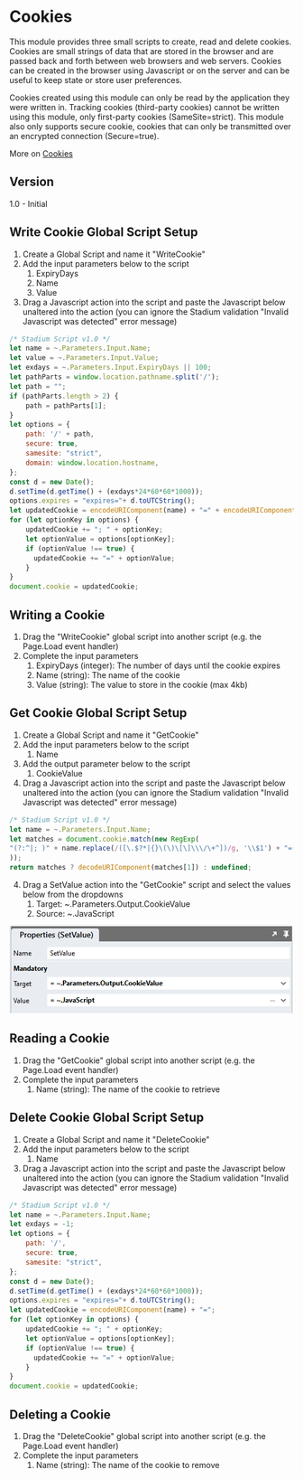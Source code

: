 # Cookies

This module provides three small scripts to create, read and delete cookies. Cookies are small strings of data that are stored in the browser and are passed back and forth between web browsers and web servers. Cookies can be created in the browser using Javascript or on the server and can be useful to keep state or store user preferences. 

Cookies created using this module can only be read by the application they were written in. Tracking cookies (third-party cookies) cannot be written using this module, only first-party cookies (SameSite=strict). This module also only supports secure cookie, cookies that can only be transmitted over an encrypted connection (Secure=true). 

More on [Cookies](https://en.wikipedia.org/wiki/HTTP_cookie)

## Version
1.0 - Initial

## Write Cookie Global Script Setup
1. Create a Global Script and name it "WriteCookie"
2. Add the input parameters below to the script
   1. ExpiryDays
   2. Name
   3. Value
3. Drag a Javascript action into the script and paste the Javascript below unaltered into the action (you can ignore the Stadium validation "Invalid Javascript was detected" error message)
```javascript
/* Stadium Script v1.0 */
let name = ~.Parameters.Input.Name;
let value = ~.Parameters.Input.Value;
let exdays = ~.Parameters.Input.ExpiryDays || 100;
let pathParts = window.location.pathname.split('/');
let path = "";
if (pathParts.length > 2) {
    path = pathParts[1];
}
let options = {
	path: '/' + path,
	secure: true,
    samesite: "strict",
    domain: window.location.hostname,
};
const d = new Date();
d.setTime(d.getTime() + (exdays*24*60*60*1000));
options.expires = "expires="+ d.toUTCString();
let updatedCookie = encodeURIComponent(name) + "=" + encodeURIComponent(value);
for (let optionKey in options) {
	updatedCookie += "; " + optionKey;
	let optionValue = options[optionKey];
	if (optionValue !== true) {
	  updatedCookie += "=" + optionValue;
	}
}
document.cookie = updatedCookie;
```

## Writing a Cookie
1. Drag the "WriteCookie" global script into another script (e.g. the Page.Load event handler)
2. Complete the input parameters 
   1. ExpiryDays (integer): The number of days until the cookie expires
   2. Name (string): The name of the cookie 
   3. Value (string): The value to store in the cookie (max 4kb)

## Get Cookie Global Script Setup
1. Create a Global Script and name it "GetCookie"
2. Add the input parameters below to the script
   1. Name
3. Add the output parameter below to the script
   1. CookieValue
4. Drag a Javascript action into the script and paste the Javascript below unaltered into the action (you can ignore the Stadium validation "Invalid Javascript was detected" error message)
```javascript
/* Stadium Script v1.0 */
let name = ~.Parameters.Input.Name;
let matches = document.cookie.match(new RegExp(
"(?:^|; )" + name.replace(/([\.$?*|{}\(\)\[\]\\\/\+^])/g, '\\$1') + "=([^;]*)"
));
return matches ? decodeURIComponent(matches[1]) : undefined;
```
4. Drag a SetValue action into the "GetCookie" script and select the values below from the dropdowns
   1. Target: ~.Parameters.Output.CookieValue
   2. Source: ~.JavaScript

![SetValue Properties](images/SetValueProperties.png)

## Reading a Cookie
1. Drag the "GetCookie" global script into another script (e.g. the Page.Load event handler)
2. Complete the input parameters 
   1. Name (string): The name of the cookie to retrieve

## Delete Cookie Global Script Setup
1. Create a Global Script and name it "DeleteCookie"
2. Add the input parameters below to the script
   1. Name
3. Drag a Javascript action into the script and paste the Javascript below unaltered into the action (you can ignore the Stadium validation "Invalid Javascript was detected" error message)
```javascript
/* Stadium Script v1.0 */
let name = ~.Parameters.Input.Name;
let exdays = -1;
let options = {
	path: '/',
	secure: true,
	samesite: "strict",
};
const d = new Date();
d.setTime(d.getTime() + (exdays*24*60*60*1000));
options.expires = "expires="+ d.toUTCString();
let updatedCookie = encodeURIComponent(name) + "=";
for (let optionKey in options) {
	updatedCookie += "; " + optionKey;
	let optionValue = options[optionKey];
	if (optionValue !== true) {
	  updatedCookie += "=" + optionValue;
	}
}
document.cookie = updatedCookie;
```

## Deleting a Cookie
1. Drag the "DeleteCookie" global script into another script (e.g. the Page.Load event handler)
2. Complete the input parameters 
   1. Name (string): The name of the cookie to remove